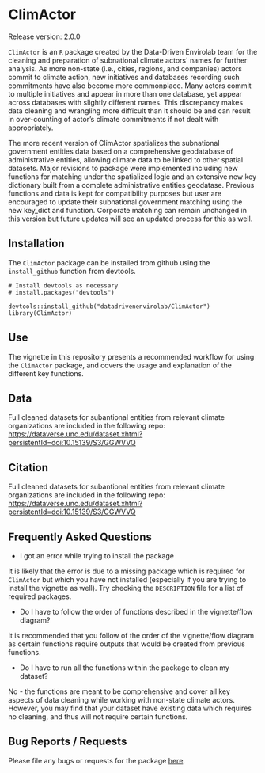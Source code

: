 # ClimActor

Release version: 2.0.0

`ClimActor` is an `R` package created by the Data-Driven Envirolab team for the cleaning and preparation of subnational climate actors' names for further analysis. 
As more non-state (i.e., cities, regions, and companies) actors commit to climate action, new initiatives and databases recording such commitments have also become more 
commonplace. Many actors commit to multiple initiatives and appear in more than one database, yet appear across databases with slightly different names. This discrepancy 
makes data cleaning and wrangling more difficult than it should be and can result in over-counting of actor’s climate commitments if not dealt with appropriately.

The more recent version of ClimActor spatializes the subnational government entities data based on a comprehensive geodatabase of administrative entities, allowing climate data 
to be linked to other spatial datasets. Major revisions to package were implemented including new functions for matching under the spatialized logic and an extensive new key dictionary
built from a complete administrative entities geodatase. Previous functions and data is kept for compatibility purposes but user are encouraged to update their subnational government matching
using the new key_dict and function. Corporate matching can remain unchanged in this version but future updates will see an updated process for this as well.

## Installation
The `ClimActor` package can be installed from github using the `install_github` function from devtools. 

```{r} 
# Install devtools as necessary
# install.packages("devtools")

devtools::install_github("datadrivenenvirolab/ClimActor")
library(ClimActor)
```

## Use 

The vignette in this repository presents a recommended workflow for using the `ClimActor` package, and covers the usage and explanation of the different key functions. 

## Data
Full cleaned datasets for subantional entities from relevant climate organizations are included in the following repo: https://dataverse.unc.edu/dataset.xhtml?persistentId=doi:10.15139/S3/GGWVVQ

## Citation
Full cleaned datasets for subantional entities from relevant climate organizations are included in the following repo: https://dataverse.unc.edu/dataset.xhtml?persistentId=doi:10.15139/S3/GGWVVQ

## Frequently Asked Questions

- I got an error while trying to install the package 

It is likely that the error is due to a missing package which is required for `ClimActor` but which you have not installed (especially if you are trying to install the vignette as well). Try checking the `DESCRIPTION` file for a list of required packages. 

- Do I have to follow the order of functions described in the vignette/flow diagram?

It is recommended that you follow of the order of the vignette/flow diagram as certain functions require outputs that would be created from previous functions.  

- Do I have to run all the functions within the package to clean my dataset? 

No - the functions are meant to be comprehensive and cover all key aspects of data cleaning while working with non-state climate actors. However, you may find that your dataset  have existing data which requires no cleaning, and thus will not require certain functions.   

## Bug Reports / Requests
Please file any bugs or requests for the package [here](https://github.com/datadrivenenvirolab/ClimActor/issues).
